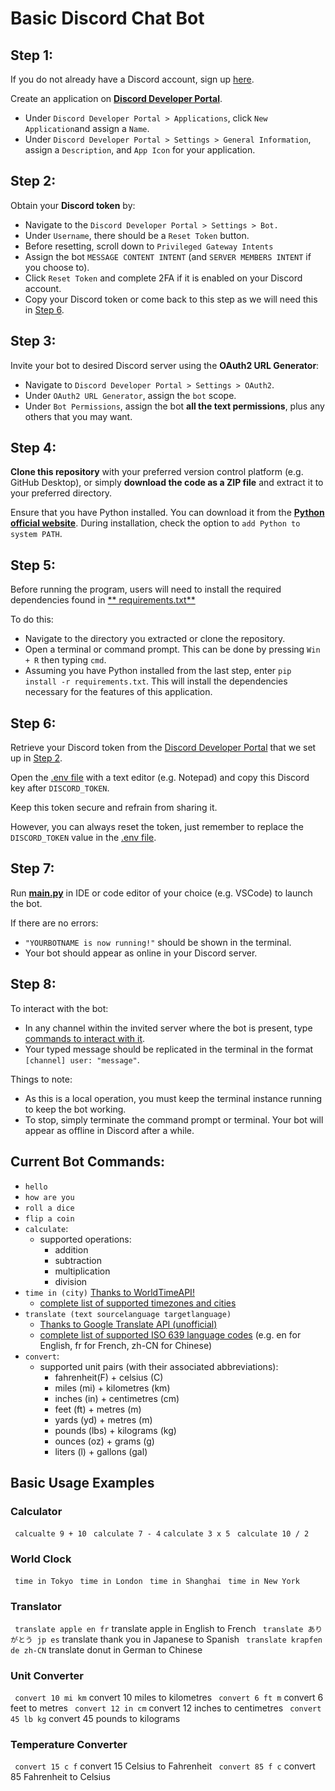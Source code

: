 # Basic Discord Chat Bot

## Step 1: 

If you do not already have a Discord account, sign up [here](https://discord.com/register).

Create an application on [**Discord Developer Portal**](https://discord.com/developers/applications).

- Under `Discord Developer Portal > Applications`, click `New Application`and assign a `Name`.
- Under `Discord Developer Portal > Settings > General Information`, assign a `Description`, and `App Icon` for your application.

## Step 2:

Obtain your **Discord token** by:
- Navigate to the `Discord Developer Portal > Settings > Bot.`
- Under `Username`, there should be a `Reset Token` button.
- Before resetting, scroll down to `Privileged Gateway Intents`
- Assign the bot `MESSAGE CONTENT INTENT` (and `SERVER MEMBERS INTENT` if you choose to).
- Click `Reset Token` and complete 2FA if it is enabled on your Discord account.
- Copy your Discord token or come back to this step as we will need this in [Step 6](https://github.com/jntm7/discord-chatbot-catto?tab=readme-ov-file#step-6). 

## Step 3:

Invite your bot to desired Discord server using the **OAuth2 URL Generator**:
- Navigate to `Discord Developer Portal > Settings > OAuth2`.
- Under `OAuth2 URL Generator`, assign the `bot` scope.
- Under `Bot Permissions`, assign the bot **all the text permissions**, plus any others that you may want.

## Step 4:

**Clone this repository** with your preferred version control platform (e.g. GitHub Desktop), or simply **download the code as a ZIP file** and extract it to your preferred directory.

Ensure that you have Python installed. You can download it from the [**Python official website**](https://www.python.org/downloads/). During installation, check the option to `add Python to system PATH`.

## Step 5:

Before running the program, users will need to install the required dependencies found in [** requirements.txt**](main/requirements.txt)

To do this:
- Navigate to the directory you extracted or clone the repository.
- Open a terminal or command prompt. This can be done by pressing `Win + R` then typing `cmd`.
- Assuming you have Python installed from the last step, enter ```pip install -r requirements.txt```. This will install the dependencies necessary for the features of this application.

## Step 6:

Retrieve your Discord token from the [Discord Developer Portal](https://discord.com/developers/applications) that we set up in [Step 2](#step-2).

Open the [.env file](main/.env) with a text editor (e.g. Notepad) and copy this Discord key after `DISCORD_TOKEN`.

Keep this token secure and refrain from sharing it. 

However, you can always reset the token, just remember to replace the `DISCORD_TOKEN` value in the [.env file](main/.env).

## Step 7:

Run [**main.py**](main/main.py) in IDE or code editor of your choice (e.g. VSCode) to launch the bot.

If there are no errors:
- `"YOURBOTNAME is now running!"` should be shown in the terminal.
- Your bot should appear as online in your Discord server.

## Step 8:

To interact with the bot:
- In any channel within the invited server where the bot is present, type [commands to interact with it](#current-bot-commands).
- Your typed message should be replicated in the terminal in the format `[channel] user: "message"`.

Things to note:
- As this is a local operation, you must keep the terminal instance running to keep the bot working. 
- To stop, simply terminate the command prompt or terminal. Your bot will appear as offline in Discord after a while.

## Current Bot Commands:

- `hello`
- `how are you`
- `roll a dice`
- `flip a coin`
- `calculate`: 
    - supported operations: 
        - addition
        - subtraction
        - multiplication
        - division
- `time in (city)` [Thanks to WorldTimeAPI!](https://worldtimeapi.org)
    - [complete list of supported timezones and cities](https://worldtimeapi.org/api/timezone/)
- `translate (text sourcelanguage targetlanguage)`
    - [Thanks to Google Translate API (unofficial)](https://pypi.org/project/googletrans/)   
    - [complete list of supported ISO 639 language codes](https://en.wikipedia.org/wiki/List_of_ISO_639_language_codes) (e.g. en for English, fr for French, zh-CN for Chinese)
- `convert`: 
    - supported unit pairs (with their associated abbreviations):
        - fahrenheit(F) + celsius (C)
        - miles (mi) + kilometres (km)
        - inches (in) + centimetres (cm)
        - feet (ft) + metres (m)
        - yards (yd) + metres (m)
        - pounds (lbs) + kilograms (kg)
        - ounces (oz) + grams (g)
        - liters (l) + gallons (gal)

## Basic Usage Examples

### Calculator

``` calcualte 9 + 10```
``` calculate 7 - 4```
``` calculate 3 x 5 ```
``` calculate 10 / 2```

### World Clock

``` time in Tokyo```
``` time in London```
``` time in Shanghai```
``` time in New York```

### Translator

``` translate apple en fr``` translate apple in English to French
``` translate ありがとう jp es``` translate thank you in Japanese to Spanish
``` translate krapfen de zh-CN``` translate donut in German to Chinese

### Unit Converter

``` convert 10 mi km``` convert 10 miles to kilometres
``` convert 6 ft m```   convert 6 feet to metres
``` convert 12 in cm``` convert 12 inches to centimetres
``` convert 45 lb kg``` convert 45 pounds to kilograms

### Temperature Converter

``` convert 15 c f``` convert 15 Celsius to Fahrenheit
``` convert 85 f c``` convert 85 Fahrenheit to Celsius
